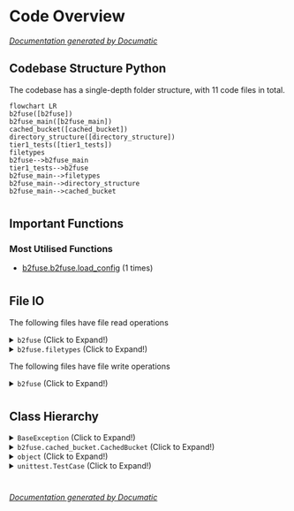 # Code Overview

[_Documentation generated by Documatic_](https://www.documatic.com)

<!---Documatic-section-Codebase Structure Python-start--->
## Codebase Structure Python

The codebase has a single-depth folder structure,
                with 11 code files in total.

<!---Documatic-block-system_architecture-start--->
```mermaid
flowchart LR
b2fuse([b2fuse])
b2fuse_main([b2fuse_main])
cached_bucket([cached_bucket])
directory_structure([directory_structure])
tier1_tests([tier1_tests])
filetypes
b2fuse-->b2fuse_main
tier1_tests-->b2fuse
b2fuse_main-->filetypes
b2fuse_main-->directory_structure
b2fuse_main-->cached_bucket
```
<!---Documatic-block-system_architecture-end--->

# #
<!---Documatic-section-Codebase Structure Python-end--->

<!---Documatic-section-Important Functions-start--->
## Important Functions

<!---Documatic-block-important_funcs-start--->
<!---Documatic-block-most_used_funcs-start--->
### Most Utilised Functions

* [b2fuse.b2fuse.load_config](3-b2fuse_b2fuse.md#b2fuse.b2fuse.load_config) (1 times)
<!---Documatic-block-most_used_funcs-end--->
<!---Documatic-block-important_funcs-end--->

# #
<!---Documatic-section-Important Functions-end--->

<!---Documatic-section-File IO-start--->
## File IO

<!---Documatic-block-file_io-start--->
The following files have file read operations

<!---Documatic-block-b2fuse-start--->
<details>
	<summary><code>b2fuse</code> (Click to Expand!)</summary>

* b2fuse.b2fuse
* b2fuse.tier1_tests
</details>
<!---Documatic-block-b2fuse-end--->

<!---Documatic-block-b2fuse.filetypes-start--->
<details>
	<summary><code>b2fuse.filetypes</code> (Click to Expand!)</summary>

* b2fuse.filetypes.B2FileDisk
</details>
<!---Documatic-block-b2fuse.filetypes-end--->

The following files have file write operations

<!---Documatic-block-b2fuse-start--->
<details>
	<summary><code>b2fuse</code> (Click to Expand!)</summary>

* b2fuse.tier1_tests
</details>
<!---Documatic-block-b2fuse-end--->
<!---Documatic-block-file_io-end--->

# #
<!---Documatic-section-File IO-end--->

<!---Documatic-section-Class Hierarchy-start--->
## Class Hierarchy

<!---Documatic-block-BaseException-start--->
<details>
	<summary><code>BaseException</code> (Click to Expand!)</summary>

* b2fuse.cached_bucket.CacheNotFound
</details>
<!---Documatic-block-BaseException-end--->

<!---Documatic-block-b2fuse.cached_bucket.CachedBucket-start--->
<details>
	<summary><code>b2fuse.cached_bucket.CachedBucket</code> (Click to Expand!)</summary>

* b2fuse.cached_bucket.CachedBucket
</details>
<!---Documatic-block-b2fuse.cached_bucket.CachedBucket-end--->

<!---Documatic-block-object-start--->
<details>
	<summary><code>object</code> (Click to Expand!)</summary>

* b2fuse.cached_bucket.Cache
* b2fuse.directory_structure.Directory
* b2fuse.directory_structure.DirectoryStructure
</details>
<!---Documatic-block-object-end--->

<!---Documatic-block-unittest.TestCase-start--->
<details>
	<summary><code>unittest.TestCase</code> (Click to Expand!)</summary>

* b2fuse.tier1_tests.TestCreateAndRandomWrite
* b2fuse.tier1_tests.TestCreateFileInFolder
* b2fuse.tier1_tests.TestCreateFolder
* b2fuse.tier1_tests.TestCreateWriteCopy
* b2fuse.tier1_tests.TestCreateWriteMove
</details>
<!---Documatic-block-unittest.TestCase-end--->

# #
<!---Documatic-section-Class Hierarchy-end--->

[_Documentation generated by Documatic_](https://www.documatic.com)